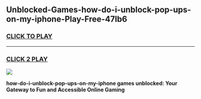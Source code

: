 
## Unblocked-Games-how-do-i-unblock-pop-ups-on-my-iphone-Play-Free-47lb6
<h3>
<a href="https://premium76.site?title=how-do-i-unblock-pop-ups-on-my-iphone&ref=18A1">CLICK TO PLAY</a></h3>
<hr>

<h3>
<a href="https://premium76.site?title=how-do-i-unblock-pop-ups-on-my-iphone&ref=18A1">CLICK 2 PLAY</a>
  
</h3>

<a href="https://premium76.site?title=how-do-i-unblock-pop-ups-on-my-iphone&ref=18A1"><img src="https://clearcache.store/games.png"></a>


**how-do-i-unblock-pop-ups-on-my-iphone games unblocked: Your Gateway to Fun and Accessible Online Gaming**
